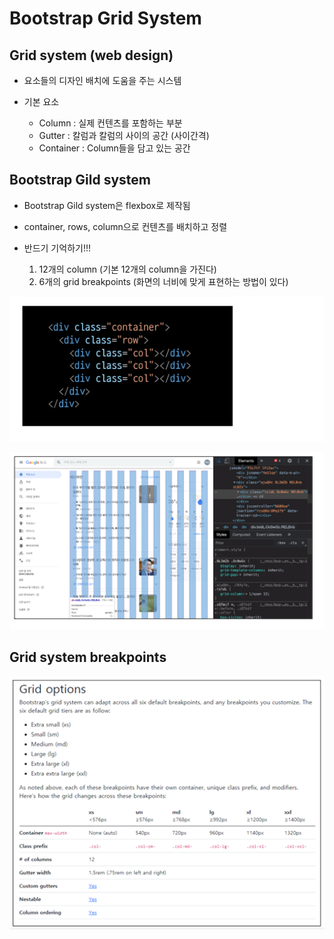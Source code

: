 # Bootstrap Grid System

## Grid system (web design)

- 요소들의 디자인 배치에 도움을 주는 시스템
- 기본 요소

  - Column : 실제 컨텐츠를 포함하는 부분
  - Gutter : 칼럼과 칼럼의 사이의 공간 (사이간격)
  - Container : Column들을 담고 있는 공간

## Bootstrap Gild system

- Bootstrap Gild system은 flexbox로 제작됨

- container, rows, column으로 컨텐츠를 배치하고 정렬
- 반드기 기억하기!!!

  1. 12개의 column
     (기본 12개의 column을 가진다)
  1. 6개의 grid breakpoints
     (화면의 너비에 맞게 표현하는 방법이 있다)


![image-20230127140032127](assets/image-20230127140032127.png)

<img src="assets/image-20230127140059723.png" alt="image-20230127140059723" style="zoom: 150%;" />

## Grid system breakpoints



<img src="assets/image-20230127140154695.png" alt="image-20230127140154695" style="zoom:150%;" />